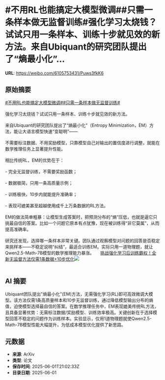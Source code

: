# #不用RL也能搞定大模型微调##只需一条样本做无监督训练#强化学习太烧钱？试试只用一条样本、训练十步就见效的新方法。来自Ubiquant的研究团队提出了“熵最小化”...

**URL**: https://weibo.com/6105753431/Puws3fkK6

## 原始摘要

<a href="https://m.weibo.cn/search?containerid=231522type%3D1%26t%3D10%26q%3D%23%E4%B8%8D%E7%94%A8RL%E4%B9%9F%E8%83%BD%E6%90%9E%E5%AE%9A%E5%A4%A7%E6%A8%A1%E5%9E%8B%E5%BE%AE%E8%B0%83%23&amp;extparam=%23%E4%B8%8D%E7%94%A8RL%E4%B9%9F%E8%83%BD%E6%90%9E%E5%AE%9A%E5%A4%A7%E6%A8%A1%E5%9E%8B%E5%BE%AE%E8%B0%83%23" data-hide=""><span class="surl-text">#不用RL也能搞定大模型微调#</span></a><a href="https://m.weibo.cn/search?containerid=231522type%3D1%26t%3D10%26q%3D%23%E5%8F%AA%E9%9C%80%E4%B8%80%E6%9D%A1%E6%A0%B7%E6%9C%AC%E5%81%9A%E6%97%A0%E7%9B%91%E7%9D%A3%E8%AE%AD%E7%BB%83%23&amp;extparam=%23%E5%8F%AA%E9%9C%80%E4%B8%80%E6%9D%A1%E6%A0%B7%E6%9C%AC%E5%81%9A%E6%97%A0%E7%9B%91%E7%9D%A3%E8%AE%AD%E7%BB%83%23" data-hide=""><span class="surl-text">#只需一条样本做无监督训练#</span></a><br><br>强化学习太烧钱？试试只用一条样本、训练十步就见效的新方法。<br><br>来自Ubiquant的研究团队提出了“熵最小化”（Entropy Minimization，EM）方法，能让大语言模型快速“变聪明”——<br><br>不需要标注数据、不用奖励模型，只靠模型自己对输出的置信度进行调整，就能在数学推理任务上显著提升性能。<br><br>相比传统RL，EM的优势在于：<br><br>- 完全无监督训练，不需要奖励函数；<br><br>- 数据极简，只用一条高质量示例；<br><br>- 训练极快，10步内就能提升准确率；<br><br>- 表现可媲美甚至超越使用成千上万条数据的RL方法。<br><br>EM的做法简单粗暴：让模型生成答案时，把预测分布的“熵”压低，也就是逼它只挑最自信的答案。比如一个问题它原本有点犹豫，现在被训练得“非它莫属”，从而提高准确率。<br><br>研究还发现，选择哪一条样本非常关键。团队通过观察模型对问题的回答是否稳定来挑样本——不稳定说明“纠结”，最适合训练EM。实际只用一道物理题，就让Qwen2.5-Math-7B模型的数学推理能力暴涨。 <a href="https://weibo.com/ttarticle/p/show?id=2309405172745871950031" data-hide=""><span class="url-icon"><img style="width: 1rem;height: 1rem" src="https://h5.sinaimg.cn/upload/2015/09/25/3/timeline_card_small_article_default.png" referrerpolicy="no-referrer"></span><span class="surl-text">挑战强化学习后训练霸权！全新无监督方法仅需1条数据+10步优化</span></a><img style="" src="https://tvax4.sinaimg.cn/large/006Fd7o3ly1i1zuqc7orvj30om0duq4o.jpg" referrerpolicy="no-referrer"><br><br>

## AI 摘要

Ubiquant团队提出"熵最小化"(EM)方法，无需强化学习(RL)即可高效微调大模型。该方法仅需1条高质量样本和10步无监督训练，通过降低模型输出分布的熵值，迫使模型选择最自信的答案。在数学推理任务中，EM表现媲美传统RL方法，且具备显著优势：无需标注数据/奖励模型、训练效率极高。关键创新在于选择模型回答不稳定的问题作为训练样本。实验显示，仅用1道物理题就使Qwen2.5-Math-7B模型性能大幅提升，为低成本模型优化提供了新思路。

## 元数据

- **来源**: ArXiv
- **类型**: 论文
- **保存时间**: 2025-06-01T21:02:33Z
- **目录日期**: 2025-06-01
